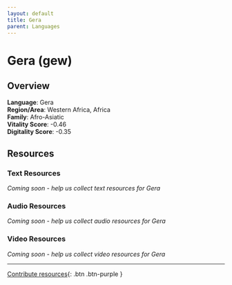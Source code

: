 ```yaml
---
layout: default
title: Gera
parent: Languages
---
```


# Gera (gew)

## Overview

**Language**: Gera  
**Region/Area**: Western Africa, Africa  
**Family**: Afro-Asiatic  
**Vitality Score**: -0.46  
**Digitality Score**: -0.35  

## Resources

### Text Resources
*Coming soon - help us collect text resources for Gera*

### Audio Resources
*Coming soon - help us collect audio resources for Gera*

### Video Resources
*Coming soon - help us collect video resources for Gera*

---

[Contribute resources](https://fairtrain.github.io/){: .btn .btn-purple }
